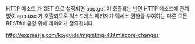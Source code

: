 
HTTP 메소드 가 GET 으로 설정되면 app.get 이 호출되는 반면 HTTP 메소드에 관계없이 app.use 가 호출되므로 익스프레스 패키지가 액세스 권한을 부여하는 다른 모든 RESTful 유형 위에 레이어가 정의됩니다.

http://expressjs.com/ko/guide/migrating-4.html#core-changes